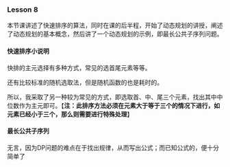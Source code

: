 ### Lesson 8

本节课讲述了快速排序的算法，同时在课的后半程，开始了动态规划的讲授，阐述了动态规划的基本概念，然后讲了一个动态规划的示例，即最长公共子序列问题。

#### 快速排序小说明

快排的主元选择有多种方式，常见的选首尾元素等等。

还有比较标准的随机选取法，但是随机函数的也是耗时的。

所以，我采取了另一种较为常见的方式，即选取首、中、尾三个元素，找出其中中位数作为主元即可。【**注：此排序方法必须在元素大于等于三个的情况下进行，如元素已经小于三个，那么则需要进行特殊处理**】

#### 最长公共子序列

无言，因为DP问题的难点在于找出规律，从而写出公式；而已知公式的，便十分简单了